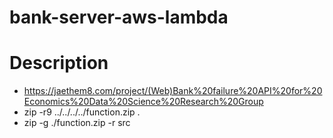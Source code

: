 # bank-server-aws-lambda
# Description
- https://jaethem8.com/project/(Web)Bank%20failure%20API%20for%20Economics%20Data%20Science%20Research%20Group
- zip -r9 ../../../../function.zip .
- zip -g ./function.zip -r src
